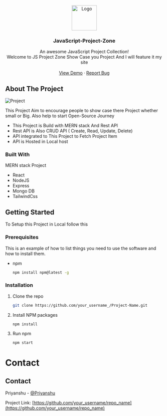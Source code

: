
<br />
<p align="center">
  <a href="https://github.com/othneildrew/Best-README-Template">
    <img src="https://github.com/Priyanshu-official/JavaScript-Project-Zone/blob/main/src/img/javascript.png" alt="Logo" width="80" height="80">
  </a>
  <h3 align="center">JavaScript-Project-Zone</h3>

  <p align="center">
    An awesome JavaScript Project Collection! <br> Welcome to JS Project Zone Show Case you Project And I will feature it my site
    <br />
    <br />
    <a href="https://js-project-zone.netlify.app/">View Demo</a>
    ·
    <a href="https://github.com/Priyanshu-official/JavaScript-Project-Zone/issues">Report Bug</a>
  </p>
</p>

<!-- ABOUT THE PROJECT -->
## About The Project
<img src="https://github.com/Priyanshu-official/JavaScript-Project-Zone/blob/main/Demo/projectIMG.png" alt="Project" />

This Project Aim to encourage people to show case there Project whether small or Big. Also help to start Open-Source Journey

- This Project is Build with MERN stack And Rest API
- Rest API is Also CRUD API ( Create, Read, Update, Delete)
- API integrated to This Project to Fetch Project Item
- API is Hosted in Local host

### Built With

MERN stack Project 

* React
* NodeJS
* Express
* Mongo DB
* TailwindCss



<!-- GETTING STARTED -->
## Getting Started
To Setup this Project in Local follow this

### Prerequisites

This is an example of how to list things you need to use the software and how to install them.
* npm
  ```sh
  npm install npm@latest -g
  ```

### Installation


1. Clone the repo
   ```sh
   git clone https://github.com/your_username_/Project-Name.git
   ```
2. Install NPM packages
   ```sh
   npm install
   ```
3. Run npm
   ```JS
   npm start
   ```

# Contact

<!-- CONTACT -->
## Contact

Priyanshu - [@Priyanshu](https://www.linkedin.com/in/priyanshuofficial/) 

Project Link: [https://github.com/your_username/repo_name](https://github.com/your_username/repo_name)
